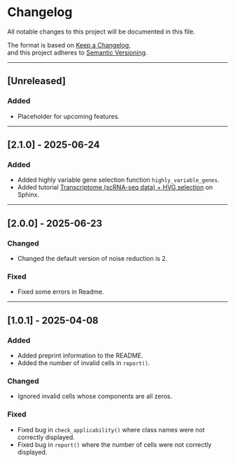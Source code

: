 # Changelog

All notable changes to this project will be documented in this file.

The format is based on [Keep a Changelog](https://keepachangelog.com/en/1.0.0/),  
and this project adheres to [Semantic Versioning](https://semver.org/spec/v2.0.0.html).

---

## [Unreleased]
### Added
- Placeholder for upcoming features.

---

## [2.1.0] - 2025-06-24
### Added
- Added highly variable gene selection function `highly_variable_genes`.
- Added tutorial [Transcriptome (scRNA-seq data) + HVG selection](https://yusuke-imoto-lab.github.io/RECODE/Tutorials/Tutorial_RNA_HVG.html) on Sphinx.

---

## [2.0.0] - 2025-06-23
### Changed
- Changed the default version of noise reduction is 2.

### Fixed
- Fixed some errors in Readme.  

---

## [1.0.1] - 2025-04-08
### Added
- Added preprint information to the README.
- Added the number of invalid cells in `report()`.

### Changed
- Ignored invalid cells whose components are all zeros.

### Fixed
- Fixed bug in `check_applicability()` where class names were not correctly displayed.
- Fixed bug in `report()` where the number of cells were not correctly displayed.